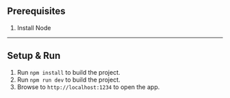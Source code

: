 

## Prerequisites


1. Install Node

---

## Setup & Run


1. Run ``npm install`` to build the project.
2. Run ``npm run dev`` to build the project.
3. Browse to ``http://localhost:1234`` to open the app.


